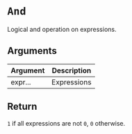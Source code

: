 # `And`

Logical and operation on expressions.

## Arguments

| Argument | Description |
| -------- | ----------- |
| expr...  | Expressions |

## Return

`1` if all expressions are not `0`, `0` otherwise.
